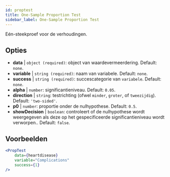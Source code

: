 ```yaml
---
id: proptest
title: One-Sample Proportion Test
sidebar_label: One-Sample Proportion Test
---
```


Eén-steekproef voor de verhoudingen.

## Opties

* __data__ | `object (required)`: object van waardevermeerdering. Default: `none`.
* __variable__ | `string (required)`: naam van variabele. Default: `none`.
* __success__ | `string (required)`: succescategorie van `variabele`. Default: `none`.
* __alpha__ | `number`: significantieniveau. Default: `0.05`.
* __direction__ | `string`: testrichting (ofwel `minder`, `groter`, of `tweezijdig`). Default: `'two-sided'`.
* __p0__ | `number`: proportie onder de nulhypothese. Default: `0.5`.
* __showDecision__ | `boolean`: controleert of de nulhypothese wordt weergegeven als deze op het gespecificeerde significantieniveau wordt verworpen.. Default: `false`.


## Voorbeelden

```jsx live
<PropTest
    data={heartdisease} 
    variable="Complications"
    success={1}
/>
```
